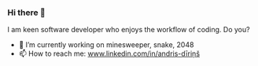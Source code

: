 ### Hi there 👋

I am keen software developer who enjoys the workflow of coding. Do you?

- 🔭 I’m currently working on minesweeper, snake, 2048
- 📫 How to reach me: 
www.linkedin.com/in/andris-dīriņš 

